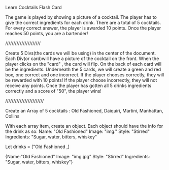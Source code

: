 Learn Cocktails Flash Card

The game is played by showing a picture of a cocktail. The player has to give the correct ingredients for each drink. There are a total of 5 cocktails. For every correct answer, the player is awarded 10 points. Once the player reaches 50 points, you are a bartender! 

//////////////////////

Create 5 Divs(the cards we will be using) in the center of the document.
Each Div(or card)will have a picture of the cocktail on the front.
When the player clicks on the "card" , the card will flip.
On the back of each card will be the ingredients.
Underneath the 5 cards, we will create a green and red box, one correct and one incorrect.
If the player chooses correctly, they will be rewarded with 10 points!
If the player choose incorrectly, they will not receive any points.
Once the player has gotten all 5 drinks ingredients correctly and a score of "50", the player wins!

////////////////////////

Create an Array of 5 cocktails : Old Fashioned, Daiquiri, Martini, Manhattan, Collins


With each array item, create an object. 
Each object should have the info for the drink as so:
            Name: "Old Fashioned"
            Image: "img."
            Style: "Stirred"
            Ingredients: "Sugar, water, bitters, whiskey"

Let drinks = ["Old Fashioned ,]



{Name:"Old Fashioned" Image: "img.jpg" Style: "Stirred" Ingredients: "Sugar, water, bitters, whiskey"}